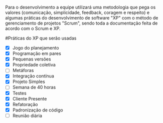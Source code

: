 Para o desenvolvimento a equipe utilizará uma metodologia que pega os valores (comunicação, simplicidade, feedback, coragem e respeito) e algumas práticas do desenvolvimento de software "XP" com o método de gerenciamento de projetos "Scrum", sendo toda a documentação feita de acordo com o Scrum e XP.


#Práticas do XP que serão usadas

- [x] Jogo do planejamento
- [x] Programação em pares
- [x] Pequenas versões
- [x] Propriedade coletiva
- [ ] Metáforas
- [x] Integração contínua
- [x] Projeto Simples
- [ ] Semana de 40 horas
- [x] Testes
- [x] Cliente Presente
- [x] Refatoração
- [x] Padronização de código
- [ ] Reunião diária
